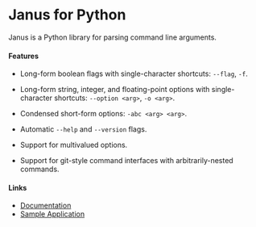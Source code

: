 # Janus for Python

Janus is a Python library for parsing command line arguments.


#### Features

* Long-form boolean flags with single-character shortcuts: `--flag`, `-f`.

* Long-form string, integer, and floating-point options with
  single-character shortcuts: `--option <arg>`, `-o <arg>`.

* Condensed short-form options: `-abc <arg> <arg>`.

* Automatic `--help` and `--version` flags.

* Support for multivalued options.

* Support for git-style command interfaces with arbitrarily-nested commands.


#### Links

* [Documentation][docs]
* [Sample Application][sample]


[docs]: https://darrenmulholland.com/docs/janus-python/
[sample]: https://github.com/dmulholland/janus/blob/master/example
